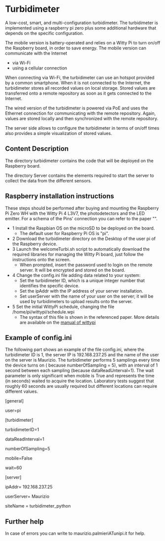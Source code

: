 # Turbidimeter
A low-cost, smart, and multi-configuration turbidimeter.
The turbidimeter is implemented using a raspberry pi zero plus some additional hardware that depends on the specific configuration. 

The mobile version is battery-operated and relies on a Witty Pi to turn on/off the Raspberry board, in order to save energy.
The mobile version can communicate with the Internet 
 - via Wi-Fi
 - using a cellular connection

When connecting via Wi-Fi, the turbidimeter can use an hotspot provided by a common smartphone.
When it is not connected to the Internet, the turbidimeter stores all recorded values on local storage. 
Stored values are transferred onto a remote repository as soon as it gets connected to the Internet.

The wired version of the turbidimeter is powered via PoE and uses the Ethernet connection for communicating with the remote repository. 
Again, values are stored locally and then synchronized with the remote repository. 

The server side allows to configure the turbidimeter in terms of on/off times also provides a simple visualization of stored values. 

## Content Description

The directory turbidimeter contains the code that will be deployed on the Raspberry board.

The directory Server contains the elements required to start the server to collect the data from the different sensors.

## Raspberry installation instructions

These steps should be performed after buying and mounting the Raspberry Pi Zero WH with the Witty Pi 4 L3V7, the photodetectors and the LED emitter. For a schema of the Pins' connection you can refer to the paper "".

* 1 Install the Raspbian OS on the microSD to be deployed on the board.
  - The default user for Raspberry Pi OS is "pi".
* 2 Download the turbidimeter directory on the Desktop of the user pi of the Raspberry device. 
* 3 Launch the welcomeTurbi.sh script to automatically download the required libraries for managing the Witty Pi board, just follow the instructions onto the screen.
  - When prompted, insert the password used to login on the remote server. It will be encrypted and stored on the board.
* 4 Change the config.ini file adding data related to your system:
  - Set the turbidimeter ID, which is a unique integer number that identifies the specific device.
  - Set the ipAddr with the IP address of your server installation.
  - Set userServer with the name of your user on the server; it will be used by turbidimeters to upload results onto the server.
* 5 Set the initial WittyPi schedule, changing the file /home/pi/wittypi/schedule.wpi
  - The syntax of this file is shown in the referenced paper. More details are available on the [manual of wittypi](https://cdn-shop.adafruit.com/product-files/5705/WittyPi4L3V7_UserManual.pdf)  

## Example of config.ini
The following part shows an example of the file config.ini, where the turbidimeter ID is 1, the server IP is 192.168.237.25 and the name of the user on the server is Maurizio. The turbidimeter performs 5 samplings every time the device turns on ( because numberOfSampling = 5), with an interval of 1 second between each sampling (because dataReadUnterval=1). The wait parameter is only significant when mobile is True and represents the time (in seconds) waited to acquire the location. Laboratory tests suggest that roughly 60 seconds are usually required but different locations can require different values.

[general]

user=pi

[turbidimeter]

turbidimeterID=1

dataReadInterval=1

numberOfSampling=5

mobile=False

wait=60

[server]

ipAddr= 192.168.237.25 

userServer= Maurizio

siteName = turbidimeter_python


## Further help
  In case of errors you can write to maurizio.palmieriATunipi.it for help.
